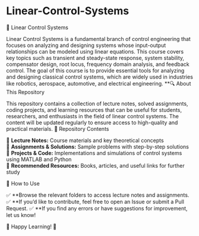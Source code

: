 # Linear-Control-Systems
📌 Linear Control Systems

Linear Control Systems is a fundamental branch of control engineering that focuses on analyzing and designing systems whose input-output relationships can be modeled using linear equations. This course covers key topics such as transient and steady-state response, system stability, compensator design, root locus, frequency domain analysis, and feedback control. The goal of this course is to provide essential tools for analyzing and designing classical control systems, which are widely used in industries like robotics, aerospace, automotive, and electrical engineering.
**🔍 About This Repository

This repository contains a collection of lecture notes, solved assignments, coding projects, and learning resources that can be useful for students, researchers, and enthusiasts in the field of linear control systems. The content will be updated regularly to ensure access to high-quality and practical materials.
📂 Repository Contents

🔹 **Lecture Notes:** Course materials and key theoretical concepts  
🔹 **Assignments & Solutions:** Sample problems with step-by-step solutions  
🔹 **Projects & Code:** Implementations and simulations of control systems using MATLAB and Python  
🔹 **Recommended Resources:** Books, articles, and useful links for further study  

🚀 How to Use

✅ **Browse the relevant folders to access lecture notes and assignments.
✅ **If you’d like to contribute, feel free to open an Issue or submit a Pull Request.
✅ **If you find any errors or have suggestions for improvement, let us know!

📌 Happy Learning! 🚀

